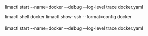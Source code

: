 limactl start --name=docker --debug --log-level trace docker.yaml

limactl shell docker
limactl show-ssh --format=config docker 


####

limactl start --name=docker --debug --log-level trace docker.yaml

